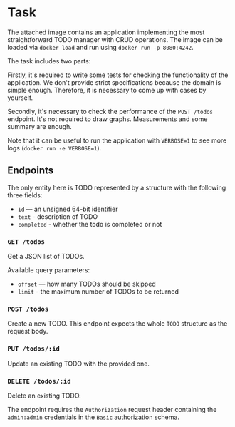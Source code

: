 # Task
The attached image contains an application implementing the most straightforward TODO manager with CRUD operations.
The image can be loaded via `docker load` and run using `docker run -p 8080:4242`.

The task includes two parts:

Firstly, it's required to write some tests for checking the functionality of the application.
We don't provide strict specifications because the domain is simple enough.
Therefore, it is necessary to come up with cases by yourself.

Secondly, it's necessary to check the performance of the `POST /todos` endpoint.
It's not required to draw graphs. Measurements and some summary are enough.

Note that it can be useful to run the application with `VERBOSE=1` to see more logs (`docker run -e VERBOSE=1`).

## Endpoints
The only entity here is TODO  represented by a structure with the following three fields:
* `id` — an unsigned 64-bit identifier
* `text` - description of TODO
* `completed` - whether the todo is completed or not

### `GET /todos`

Get a JSON list of TODOs.

Available query parameters:
* `offset` — how many TODOs should be skipped
* `limit` - the maximum number of TODOs to be returned

### `POST /todos`

Create a new TODO. This endpoint expects the whole `TODO` structure as the request body.

### `PUT /todos/:id`

Update an existing TODO with the provided one.

### `DELETE /todos/:id`

Delete an existing TODO.

The endpoint requires the `Authorization` request header containing the `admin:admin` credentials in the `Basic` authorization schema.
